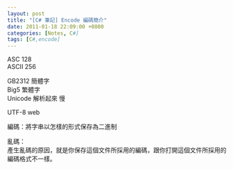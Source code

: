 ```yaml
---
layout: post
title: "[C# 筆記] Encode 編碼簡介"
date: 2011-01-18 22:09:00 +0800
categories: [Notes, C#]
tags: [C#,encode]
---
```


ASC 128  
ASCII 256  

GB2312 簡體字  
Big5 繁體字  
Unicode 解析起來 慢  

UTF-8 web  

編碼：將字串以怎樣的形式保存為二進制  

亂碼：  
產生亂碼的原因，就是你保存這個文件所採用的編碼，跟你打開這個文件所採用的編碼格式不一樣。